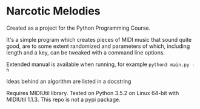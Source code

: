 # Narcotic Melodies

Created as a project for the Python Programming Course.

It's a simple program which creates pieces of MIDI music that sound quite good, are to some extent randomized and parameters of which, including length and a key, can be tweaked with a command line options.

Extended manual is available when running, for example `python3 main.py -h`

Ideas behind an algorithm are listed in a docstring

Requires MIDIUtil library. Tested on Python 3.5.2 on Linux 64-bit with MIDIUtil 1.1.3. This repo is not a pypi package.
